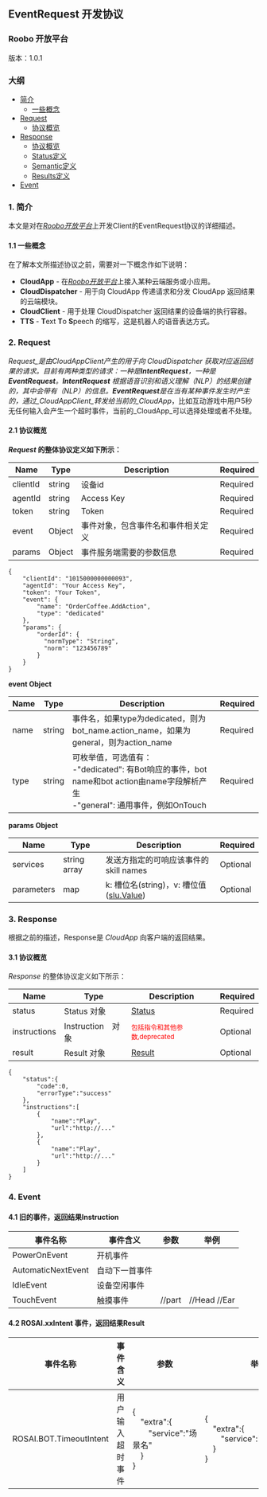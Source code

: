 ## EventRequest 开发协议

### Roobo 开放平台

版本：1.0.1

### 大纲

* [简介](#1-简介)
  * [一些概念](#11-一些概念)
* [Request](#2-request)
  * [协议概览](#21-协议概览)
* [Response](#3-response)
  * [协议概览](#31-协议概览)
  * [Status定义](#32-status定义)
  * [Semantic定义](#33-semantic定义)
  * [Results定义](#34-results定义)
* [Event](#4-event)

### 1. 简介

本文是对在[_Roobo开放平台_](https://ros.ai)上开发Client的EventRequest协议的详细描述。

#### 1.1 一些概念

在了解本文所描述协议之前，需要对一下概念作如下说明：

* **CloudApp** - 在[_Roobo开放平台_](https://ros.ai)上接入某种云端服务或小应用。
* **CloudDispatcher** - 用于向 CloudApp 传递请求和分发 CloudApp 返回结果的云端模块。
* **CloudClient** - 用于处理 CloudDispatcher 返回结果的设备端的执行容器。
* **TTS** - **T**ext **T**o **S**peech 的缩写，这是机器人的语音表达方式。

### 2. Request

_Request_是由CloudAppClient产生的用于向 CloudDispatcher 获取对应返回结果的请求。目前有两种类型的请求：一种是**IntentRequest**，一种是**EventRequest**。**IntentRequest** 根据语音识别和语义理解（_NLP_）的结果创建的，其中会带有（NLP）的信息。**EventRequest**是在当有某种事件发生时产生的，通过_CloudAppClient_转发给当前的_CloudApp_，比如互动游戏中用户5秒无任何输入会产生一个超时事件，当前的_CloudApp_可以选择处理或者不处理。

#### 2.1 协议概览

**_Request_ 的整体协议定义如下所示：**

| Name | Type | Description | Required |
| --- | --- | --- | --- |
| clientId | string | 设备id | Required |
| agentId | string | Access Key | Required |
| token | string | Token | Required |
| event | Object | 事件对象，包含事件名和事件相关定义 | Required |
| params | Object | 事件服务端需要的参数信息 | Required |

```
{
    "clientId": "1015000000000093",
    "agentId": "Your Access Key",
    "token": "Your Token",
    "event": {
        "name": "OrderCoffee.AddAction",
        "type": "dedicated"
    },
    "params": {
        "orderId": {
          "normType": "String",
          "norm": "123456789"
        }
    }
}
```

**event Object**

| Name | Type | Description | Required |
| --- | --- | --- | --- |
| name | string | 事件名，如果type为dedicated，则为bot_name.action_name，如果为general，则为action_name | Required |
| type | string | 可枚举值，可选值有：<br>-"dedicated": 有Bot响应的事件，bot name和bot action由name字段解析产生 <br>-"general": 通用事件，例如OnTouch | Required |

**params Object**

| Name | Type | Description | Required |
| --- | --- | --- | --- |
| services | string array | 发送方指定的可响应该事件的skill names | Optional |
| parameters | map | k: 槽位名(string)，v: 槽位值([slu.Value][03272349]) | Optional |

  [03272349]: https://github.com/roobo/docs/blob/master/Bot/3-ApiReference/rosai-skills-development-protocol.md#system-object "slu.Value"

### 3. Response

根据之前的描述，Response是 _CloudApp_ 向客户端的返回结果。

#### 3.1 协议概览

_Response_ 的整体协议定义如下所示：

| Name | Type | Description | Required |
| --- | --- | --- | --- |
| status | Status 对象 | [Status](status.md) | Required |
| instructions | Instruction　对象 | <font color=##FF0000 size=2>包括指令和其他参数,deprecated</font> | Optional |
| result | Result 对象 | [Result](rosai-skills-development-protocol.md#results-array) | Optional |

```
{
    "status":{
        "code":0,
        "errorType":"success"
    },
    "instructions":[
        {
            "name":"Play",
            "url":"http://..."
        },
        {
            "name":"Play",
            "url":"http://..."
        }
    ]
}
```

### 4. Event

#### 4.1 旧的事件，返回结果Instruction

| 事件名称 | 事件含义 | 参数 | 举例 |
| --- | --- | --- | --- |
| PowerOnEvent | 开机事件 | | |
| AutomaticNextEvent | 自动下一首事件 | | |
| IdleEvent | 设备空闲事件 | | |
| TouchEvent | 触摸事件 | //part | //Head //Ear |

#### 4.2 ROSAI.xxIntent 事件，返回结果Result

| 事件名称 | 事件含义 | 参数 | 举例 |
| --- | --- | --- | --- |
| ROSAI.BOT.TimeoutIntent | 用户输入超时事件 | {<br>&emsp;"extra":{<br>&emsp;&emsp;"service":"场景名"<br>&emsp;}<br>} | {<br>&emsp;"extra":{<br>&emsp;&emsp;"service":"AiLivePoetry"<br>&emsp;}<br>} |
